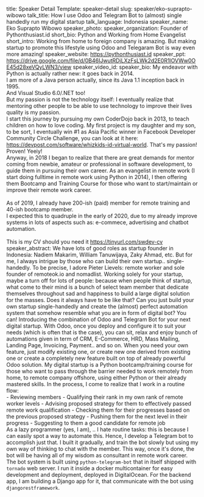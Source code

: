title: Speaker Detail
Template: speaker-detail
slug: speaker/eko-suprapto-wibowo
talk_title: How I use Odoo and Telegram Bot to (almost) single handedly run my digital startup
talk_language: Indonesia
speaker_name: Eko Suprapto Wibowo
speaker_photo: 
speaker_organization: Founder of Pythonthusiast.id
short_bio: Python and Working from Home Evangelist
short_intro: Working from home to foreign company is amazing. But making startup to promote this lifestyle using Odoo and Telegaram Bot is way even more amazing!
speaker_website: https://pythonthusiast.id
speaker_ppt: https://drive.google.com/file/d/0B46IJwutRDjLXzFsLWk2d2E0R1lOVWw0OE45d28xeVQyLWN3/view
speaker_video_id: 
speaker_bio: My endeavor with Python is actually rather new: it goes back in 2014. <br>I am more of a Java person actually, since its Java 1.1 inception back in 1995. <br>And Visual Studio 6.0/.NET too! <br> But my passion is not the technology itself: I eventually realize that mentoring other people to be able to use technology to improve their lives quality is my passion. <br> I start this journey by pursuing my own CoderDojo back in 2013, to teach children on how to love coding. My first project is my daughter and my son, to be sort, I eventually win #1 as Asia Pacific winner in Facebook Developer Community Circle Challenge, you can look at it here: https://devpost.com/software/whizkids-id-virtual-world. That's my passion! Proven! Yeeiy! <br> Anyway, in 2018 I began to realize that there are great demands for mentor coming from newbie, amateur or professional in software development, to guide them in pursuing their own career. As an evangelist in remote work (I start doing fulltime in remote work using Python in 2014), I then offering them Bootcamp and Training Course for those who want to start/maintain or improve their remote work career. <br><br>As of 2019, I already have 200-ish (paid) member for remote training and 40-ish bootcamp member. <br>I expected this to quadruple in the early of 2020, due to my already improve systems in lots of aspects such as: e-commece, advertising and chatbot automation. <br><br>This is my CV should you need it https://tinyurl.com/swdev-cv
speaker_abstract: We have lots of good roles as startup founder in Indonesia: Nadiem Makarim, William Tanuwijaya,  Zaky Ahmad, etc. But for me, I always intrigue by those who can build their own startup.. single-handedly. To be precise, I adore Pieter Lievels: remote worker and sole founder of remoteok.io and nomadlist. Working solely for your startup, maybe a turn off for lots of people: because when people think of startup, what come to their mind is a bunch of select team member that dedicate themselves throughout sad and happiness to build a large digital solution for the masses.
    Does it always have to be like that? Can you just build your own startup single-handedly and create the (almost) perfect automation system that somehow resemble what you are in form of digital bot? You can! Introducing the combination of Odoo and Telegram Bot for your next digital startup.
    With Odoo, once you deploy and configure it to suit your needs (which is often that is the case), you can sit, relax and enjoy bunch of automations given in term of CRM, E-Commerce, HRD, Mass Mailing, Landing Page, Invoicing, Payment.. and so on. When you need your own feature, just modify existing one, or create new one derived from existing one or create a completely new feature built on top of already powerful Odoo solution.
    My digital startup is a Python bootcamp/training course for those who want to pass through the barrier needed to work remotely from home, to remote company offshore, using either Python or their already mastered skills. In the process, I come to realize that I work in a routine flow: <br>
    - Reviewing members
    - Qualifying their rank in my own rank of remote worker levels
    - Advising proposed strategy for them to effectively passed remote work qualification
    - Checking them for their progresses based on the previous proposed strategy
    - Pushing them for the next level in their progress
    - Suggesting to them a good candidate for remote job
    <br>As a lazy programmer (yes, I am), .. I hate routine tasks: this is because I can easily spot a way to automate this. Hence, I develop a Telegram bot to accomplish just that. I built it gradually, and train the bot slowly but using my own way of thinking to chat with the member. This way, once it's done, the bot will be having all of my wisdom as consultant in remote work career.
    <br>The bot system is built using `python-telegram-bot` that in itself shipped with `tornado` web server. I run it inside a docker multicontainer for easy development and deployment, deployed in DigitalOcean. For the backend app, I am building a Django app for it, that communicate with the bot using `djangorestframework`.

